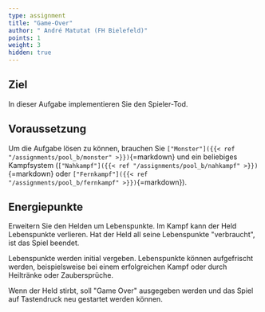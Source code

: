 ```yaml
---
type: assignment
title: "Game-Over"
author: " André Matutat (FH Bielefeld)"
points: 1
weight: 3
hidden: true
---
```


## Ziel

In dieser Aufgabe implementieren Sie den Spieler-Tod.

## Voraussetzung

Um die Aufgabe lösen zu können, brauchen Sie `["Monster"]({{< ref "/assignments/pool_b/monster" >}})`{=markdown} und ein beliebiges Kampfsystem (`["Nahkampf"]({{< ref "/assignments/pool_b/nahkampf" >}})`{=markdown} oder `["Fernkampf"]({{< ref "/assignments/pool_b/fernkampf" >}})`{=markdown}).

## Energiepunkte

Erweitern Sie den Helden um Lebenspunkte. Im Kampf kann der Held Lebenspunkte verlieren. Hat der Held all seine Lebenspunkte "verbraucht", ist das Spiel beendet.

Lebenspunkte werden initial vergeben. Lebenspunkte können aufgefrischt werden, beispielsweise bei einem erfolgreichen Kampf oder durch Heiltränke oder Zaubersprüche.

Wenn der Held stirbt, soll "Game Over" ausgegeben werden und das Spiel auf Tastendruck neu gestartet werden können.
